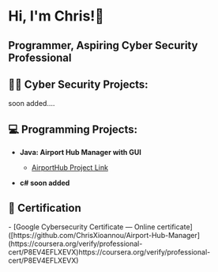 <h1>Hi, I'm Chris!👋</h1>
<h2>Programmer, Aspiring Cyber Security Professional</h2>

<h2>👨‍💻 Cyber Security Projects:</h2>
soon added....

 <h2>💻 Programming Projects:</h2>
 
- <b> Java: Airport Hub Manager with GUI</b>
  - [AirportHub Project Link](https://github.com/ChrisXioannou/Airport-Hub-Manager)
    
- <b>c# soon added </b>


<h2>📜 Certification</h2>
- [Google Cybersecurity Certificate — Online certificate]([https://github.com/ChrisXioannou/Airport-Hub-Manager](https://coursera.org/verify/professional-cert/P8EV4EFLXEVX)https://coursera.org/verify/professional-cert/P8EV4EFLXEVX)
